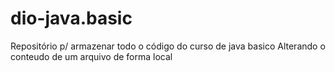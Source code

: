 # dio-java.basic
Repositório p/ armazenar todo o código do curso de java basico
Alterando o conteudo de um arquivo de forma local